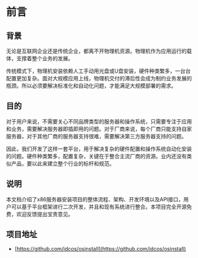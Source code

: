 # 前言

## 背景

无论是互联网企业还是传统企业，都离不开物理机资源。物理机作为应用运行的载体，支撑着整个业务的发展。

传统模式下，物理机安装依赖人工手动用光盘或U盘安装，硬件种类繁多，一台台配置更加复杂。面对大规模应用上线，物理机交付的滞后性会成为制约业务发展的瓶颈。所以必须要解决标准化和自动化问题，才能满足大规模部署的需求。

## 目的

对于用户来说，不需要关心不同品牌类型的服务器和操作系统，只需要专注于应用和业务，需要解决服务器即插即用的问题。对于厂商来说，每个厂商只能支持自家服务器，对于其他厂商的服务器支持很难，需要解决第三方服务器支持的问题。

因此，我们开发了这样一套平台，用于解决复杂的硬件配置和操作系统自动化安装的问题。硬件种类繁多，配置复杂，关键在于整合主流厂商的资源。业内还没有类似产品，要以此来建立整个行业的标杆和规范。

## 说明

本文档介绍了x86服务器安装项目的整体流程、架构、开发环境以及API接口，用户可以基于平台框架进行二次开发，并且和现有系统进行整合。本项目完全开源免费，欢迎反馈提出宝贵意见。

## 项目地址

* [https://github.com/idcos/osinstall](https://github.com/idcos/osinstall)